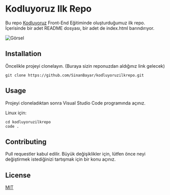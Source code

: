
# Kodluyoruz Ilk Repo
Bu repo [Kodluyoruz](https:\\kodluyoruz.org) Front-End Eğitiminde oluşturduğumuz ilk repo. İçerisinde bir adet README dosyası, bir adet de index.html barındırıyor.

![Görsel](https://i.imgur.com/hRyRwhM.jpg)

## Installation
Öncelikle projeyi clonelayın. (Buraya sizin reponuzdan aldığınız link gelecek)

```git clone https://github.com/SinanBayar/kodluyoruzilkrepo.git```

## Usage
Projeyi cloneladıktan sonra Visual Studio Code programında açınız.

Linux için:

```
cd kodluyoruzilkrepo
code .
```

## Contributing
Pull requestler kabul edilir. Büyük değişiklikler için, lütfen önce neyi değiştirmek istediğinizi tartışmak için bir konu açınız.

## License
[MIT](https://choosealicense.com/licenses/mit/)
